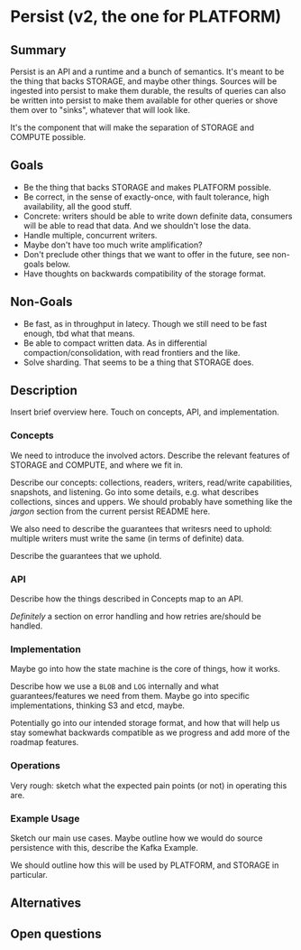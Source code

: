 # Persist (v2, the one for PLATFORM)

## Summary

Persist is an API and a runtime and a bunch of semantics. It's meant to be the
thing that backs STORAGE, and maybe other things. Sources will be ingested into
persist to make them durable, the results of queries can also be written into
persist to make them available for other queries or shove them over to "sinks",
whatever that will look like.

It's the component that will make the separation of STORAGE and COMPUTE
possible.

## Goals

- Be the thing that backs STORAGE and makes PLATFORM possible.
- Be correct, in the sense of exactly-once, with fault tolerance, high
  availability, all the good stuff.
- Concrete: writers should be able to write down definite data, consumers will
  be able to read that data. And we shouldn't lose the data.
- Handle multiple, concurrent writers.
- Maybe don't have too much write amplification?
- Don't preclude other things that we want to offer in the future, see
  non-goals below.
- Have thoughts on backwards compatibility of the storage format.

## Non-Goals

- Be fast, as in throughput in latecy. Though we still need to be fast enough,
  tbd what that means.
- Be able to compact written data. As in differential compaction/consolidation,
  with read frontiers and the like.
- Solve sharding. That seems to be a thing that STORAGE does.

## Description

Insert brief overview here. Touch on concepts, API, and implementation.

### Concepts

We need to introduce the involved actors. Describe the relevant features of
STORAGE and COMPUTE, and where we fit in.

Describe our concepts: collections, readers, writers, read/write capabilities,
snapshots, and listening. Go into some details, e.g. what describes
collections, sinces and uppers. We should probably have something like the
_jargon_ section from the current persist README here.

We also need to describe the guarantees that writesrs need to uphold: multiple
writers must write the same (in terms of definite) data.

Describe the guarantees that we uphold.

### API

Describe how the things described in Concepts map to an API.

_Definitely_ a section on error handling and how retries are/should be handled.

### Implementation

Maybe go into how the state machine is the core of things, how it works.

Describe how we use a `BLOB` and `LOG` internally and what guarantees/features
we need from them. Maybe go into specific implementations, thinking S3 and
etcd, maybe.

Potentially go into our intended storage format, and how that will help us stay
somewhat backwards compatible as we progress and add more of the roadmap
features.

### Operations

Very rough: sketch what the expected pain points (or not) in operating this are.

### Example Usage

Sketch our main use cases. Maybe outline how we would do source persistence
with this, describe the Kafka Example.

We should outline how this will be used by PLATFORM, and STORAGE in particular.

## Alternatives

<!--
// Similar to the Description section. List of alternative approaches considered, pros/cons or why they were not chosen
-->

## Open questions

<!--
// Anything currently unanswered that needs specific focus. This section may be expanded during the doc meeting as
// other unknowns are pointed out.
// These questions may be technical, product, or anything in-between.
-->
